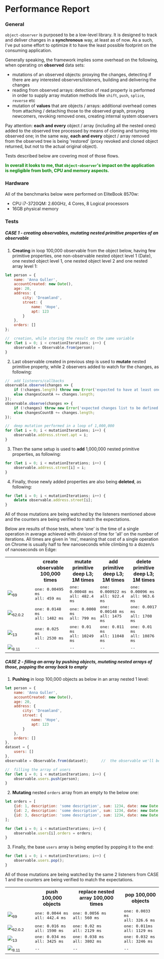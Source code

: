 # Performance Report

### General
`object-observer` is purposed to be a low-level library.
It is designed to track and deliver changes in a __synchronous__ way, at least as of now.
As a such, I've put some effort to optimize it to have the least possible footprint on the consuming application.

Generally speaking, the framework implies some overhead on the following, when operating on __observed__ data sets:
- mutations of an observed objects: proxying the changes, detecting if there are any interested observers/listeners, building and delivering the changes
- reading from observed arrays: detection of read property is performed in order to supply array mutation methods like `shift`, `push`, `splice`, `reverse` etc
- mutation of __values__ that are objects / arrays: additional overhead comes from attaching / detaching those to the observed graph, proxying newcomers, revoking removed ones, creating internal system observers

Pay attention: __each and every__ object / array (including all the nested ones) added to the observed tree processed by means of cloning and turning into observed one; in the same way, __each and every__ object / array removed from the observed tree is being 'restored' (proxy revoked and cloned object returned, but not to the actual original object).

Tests described below are covering most of those flows.

<span style="color:green">__In overall it looks to me, that `object-observer`'s impact on the application is negligible from both, CPU and memory aspects.__
</span>

### Hardware
All of the benchmarks below were performed on EliteBook 8570w:
- CPU i7-3720QM: 2.60GHz, 4 Cores, 8 Logical processors
- 16GB physical memory

### Tests

##### __CASE 1__ - creating observables, mutating nested primitive properties of an observable

1. __Creating__ in loop 100,000 observable from the object below, having few primitive properties, one non-observable nested object level 1 (Date), one nested object level 1, one nested object level 2 and one nested array level 1:
```javascript
let person = {
    name: 'Anna Guller',
    accountCreated: new Date(),
    age: 20,
    address: {
        city: 'Dreamland',
        street: {
            name: 'Hope',
            apt: 123
        }
    },
    orders: []
};

//  creation, while storing the result on the same variable
for (let i = 0; i < creationIterations; i++) {
    observable = Observable.from(person);
}
```

2. Last observable created in previous step is used to __mutate__ nested primitive property, while 2 observers added to watch for the changes, as following:
```javascript
//	add listeners/callbacks
observable.observe(changes => {
    if (!changes.length) throw new Error('expected to have at least one change in the list');
    else changesCountA += changes.length;
});
observable.observe(changes => {
    if (!changes) throw new Error('expected changes list to be defined');
    else changesCountB += changes.length;
});

//  deep mutation performed in a loop of 1,000,000
for (let i = 0; i < mutationIterations; i++) {
    observable.address.street.apt = i;
}
```

3. Then the same setup is used to __add__ 1,000,000 nested primitive properties, as following:
```javascript
for (let i = 0; i < mutationIterations; i++) {
    observable.address.street[i] = i;
}
```

4. Finally, those newly added properties are also being __deleted__, as following:
```javascript
for (let i = 0; i < mutationIterations; i++) {
    delete observable.address.street[i];
}
```

All of those mutations are being watched by the listeners mentioned above and the counters are being verified to match the expectations.

Below are results of those tests, where 'one' is the time of a single operation in average achieved with division of time for 'all' on the number of iterations.
All times are given in 'ms', meaning that cost of a single operation on Chrome is usually half to few nanoseconds while climbing to a dozen/s of nanoseconds on Edge:

<table>
    <tr>
        <th style="width:75px;white-space:nowrap"></th>
        <th>create observable<br>100,000 times</th>
        <th>mutate primitive<br>deep L3; 1M times</th>
        <th>add primitive<br>deep L3; 1M times</th>
        <th>delete primitive<br>deep L3; 1M times</th>
    </tr>
    <tr style="font-family:monospace">
        <td style="width:75px;white-space:nowrap;font-family:sans-serif"><img src="https://github.com/gullerya/object-observer/raw/master/docs/browser_icons/chrome.png"><sub>69</sub></td>
        <td>
            one: 0.00495 ms<br>
            all: 459 ms
        </td>
        <td>
            one: 0.00048 ms<br>
            all: 482.4 ms
        </td>
        <td>
            one: 0.000922 ms<br>
            all: 922.4 ms
        </td>
        <td>
            one: 0.00096 ms<br>
            all: 963.6 ms
        </td>
    </tr>
    <tr style="font-family:monospace">
        <td style="width:75px;white-space:nowrap;font-family:sans-serif"><img src="https://github.com/gullerya/object-observer/raw/master/docs/browser_icons/firefox.png"><sub>62.0.2</sub></td>
        <td>
            one: 0.0148 ms<br>
            all: 1482 ms
        </td>
        <td>
            one: 0.0008 ms<br>
            all: 799 ms
        </td>
        <td>
            one: 0.00148 ms<br>
            all: 1475 ms
        </td>
        <td>
            one: 0.0017 ms<br>
            all: 1708 ms
        </td>
    </tr>
    <tr style="font-family:monospace">
        <td style="width:75px;white-space:nowrap;font-family:sans-serif"><img src="https://github.com/gullerya/object-observer/raw/master/docs/browser_icons/edge.png"><sub>13</sub></td>
        <td>
            one: 0.025 ms<br>
            all: 2530 ms
        </td>
        <td>
            one: 0.01 ms<br>
            all: 10249 ms
        </td>
        <td>
            one: 0.011 ms<br>
            all: 11048 ms
        </td>
        <td>
            one: 0.01 ms<br>
            all: 10876 ms
        </td>
    </tr>
    <tr style="font-family:monospace">
        <td style="width:75px;white-space:nowrap;font-family:sans-serif"><img src="https://github.com/gullerya/object-observer/raw/master/docs/browser_icons/nodejs.png"><sub>8.11</sub></td>
        <td>--</td>
        <td>--</td>
        <td>--</td>
        <td>--</td>
    </tr>
</table>

##### __CASE 2__ - filling an array by pushing objects, mutating nested arrays of those, popping the array back to empty

1. __Pushing__ in loop 100,000 objects as below in an array nested 1 level:
```javascript
let person = {
    name: 'Anna Guller',
    accountCreated: new Date(),
    age: 20,
    address: {
        city: 'Dreamland',
        street: {
            name: 'Hope',
            apt: 123
        }
    },
    orders: []
},
dataset = {
    users: []
},
observable = Observable.from(dataset);      //  the observable we'll be working with

//  filling the array of users
for (let i = 0; i < mutationIterations; i++) {
    observable.users.push(person);
}
```

2. __Mutating__ nested `orders` array from an empty to the below one:
```javascript
let orders = [
    {id: 1, description: 'some description', sum: 1234, date: new Date()},
    {id: 2, description: 'some description', sum: 1234, date: new Date()},
    {id: 3, description: 'some description', sum: 1234, date: new Date()}
];

for (let i = 0; i < mutationIterations; i++) {
    observable.users[i].orders = orders;
}
```

3. Finally, the base `users` array is being emptied by popping it to the end:
```javascript
for (let i = 0; i < mutationIterations; i++) {
    observable.users.pop();
}
```

All of those mutations are being watched by the same 2 listeners from CASE 1 and the counters are being verified to match the expectations.

<table>
    <tr>
        <th style="width:75px;white-space:nowrap"></th>
        <th>push 100,000 objects</th>
        <th>replace nested array 100,000 times</th>
        <th>pop 100,000 objects</th>
    </tr>
    <tr style="font-family:monospace">
        <td style="width:75px;white-space:nowrap;font-family:sans-serif"><img src="https://github.com/gullerya/object-observer/raw/master/docs/browser_icons/chrome.png"><sub>69</sub></td>
        <td>
            one: 0.0044 ms<br>
            all: 442.4 ms
        </td>
        <td>
            one: 0.0056 ms<br>
            all: 560 ms
        </td>
        <td>
            one: 0.0033 ms<br>
            all: 326.6 ms
        </td>
    </tr>
    <tr style="font-family:monospace">
        <td style="width:75px;white-space:nowrap;font-family:sans-serif"><img src="https://github.com/gullerya/object-observer/raw/master/docs/browser_icons/firefox.png"><sub>62.0.2</sub></td>
        <td>
            one: 0.016 ms<br>
            all: 1590 ms
        </td>
        <td>
            one: 0.02 ms<br>
            all: 2129 ms
        </td>
        <td>
            one: 0.011ms<br>
            all: 1129 ms
        </td>
    </tr>
    <tr style="font-family:monospace">
        <td style="width:75px;white-space:nowrap;font-family:sans-serif"><img src="https://github.com/gullerya/object-observer/raw/master/docs/browser_icons/edge.png"><sub>13</sub></td>
        <td>
            one: 0.034 ms<br>
            all: 3425 ms
        </td>
        <td>
            one: 0.038 ms<br>
            all: 3802 ms
        </td>
        <td>
            one: 0.032 ms<br>
            all: 3246 ms
        </td>
    </tr>
    <tr style="font-family:monospace">
        <td style="width:75px;white-space:nowrap;font-family:sans-serif"><img src="https://github.com/gullerya/object-observer/raw/master/docs/browser_icons/nodejs.png"><sub>8.11</sub></td>
        <td>--</td>
        <td>--</td>
        <td>--</td>
    </tr>
</table>